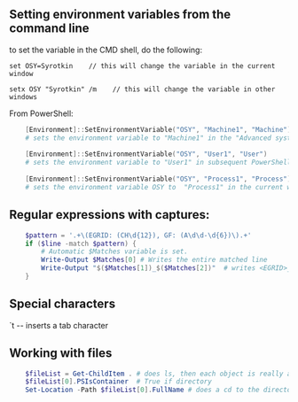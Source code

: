 ## Setting environment variables from the command line
to set the variable  in the CMD shell, do the following:

    set OSY=Syrotkin    // this will change the variable in the current window

    setx OSY "Syrotkin" /m    // this will change the variable in other windows

From PowerShell:

```powershell
    [Environment]::SetEnvironmentVariable("OSY", "Machine1", "Machine")
    # sets the environment variable to "Machine1" in the "Advanced system settings" (where I would normally set Environment variables)
    	
    [Environment]::SetEnvironmentVariable("OSY", "User1", "User")
    # sets the environment variable to "User1" in subsequent PowerShell and cmd windows
    	
    [Environment]::SetEnvironmentVariable("OSY", "Process1", "Process")
    # sets the environment variable OSY to  "Process1" in the current window (only)
```

## Regular expressions with captures:

```powershell
    $pattern = '.+\(EGRID: (CH\d{12}), GF: (A\d\d-\d{6})\).+'
    if ($line -match $pattern) {
    	# Automatic $Matches variable is set.
    	Write-Output $Matches[0] # Writes the entire matched line
    	Write-Output "$($Matches[1])_$($Matches[2])"  # writes <EGRID>_<GF>
    }
```
	
	
## Special characters

\`t -- inserts a tab character


## Working with files

```powershell
    $fileList = Get-ChildItem . # does ls, then each object is really a file, you can query its properties.
    $fileList[0].PSIsContainer  # True if directory
    Set-Location -Path $fileList[0].FullName # does a cd to the directory
```